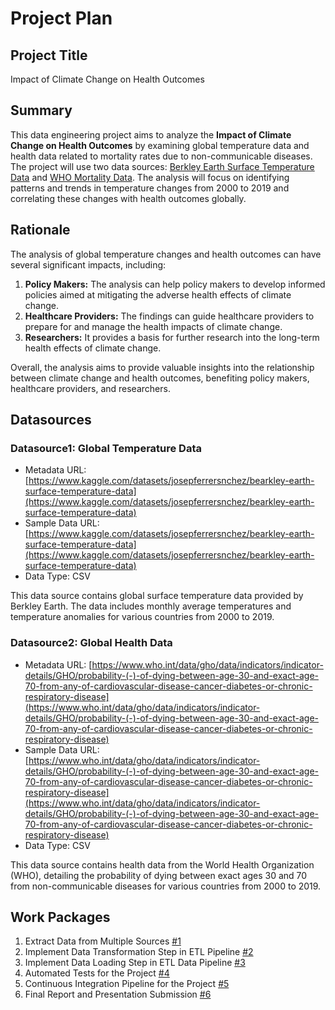 # Project Plan

## Project Title
Impact of Climate Change on Health Outcomes

## Summary

This data engineering project aims to analyze the **Impact of Climate Change on Health Outcomes** by examining global temperature data and health data related to mortality rates due to non-communicable diseases. The project will use two data sources: [Berkley Earth Surface Temperature Data](https://www.kaggle.com/datasets/josepferrersnchez/bearkley-earth-surface-temperature-data) and [WHO Mortality Data](https://www.who.int/data/gho/data/indicators/indicator-details/GHO/probability-(-)-of-dying-between-age-30-and-exact-age-70-from-any-of-cardiovascular-disease-cancer-diabetes-or-chronic-respiratory-disease). The analysis will focus on identifying patterns and trends in temperature changes from 2000 to 2019 and correlating these changes with health outcomes globally.

## Rationale

The analysis of global temperature changes and health outcomes can have several significant impacts, including:
1. **Policy Makers:** The analysis can help policy makers to develop informed policies aimed at mitigating the adverse health effects of climate change.
2. **Healthcare Providers:** The findings can guide healthcare providers to prepare for and manage the health impacts of climate change.
3. **Researchers:** It provides a basis for further research into the long-term health effects of climate change.

Overall, the analysis aims to provide valuable insights into the relationship between climate change and health outcomes, benefiting policy makers, healthcare providers, and researchers.

## Datasources

### Datasource1: Global Temperature Data
* Metadata URL: [https://www.kaggle.com/datasets/josepferrersnchez/bearkley-earth-surface-temperature-data](https://www.kaggle.com/datasets/josepferrersnchez/bearkley-earth-surface-temperature-data)
* Sample Data URL: [https://www.kaggle.com/datasets/josepferrersnchez/bearkley-earth-surface-temperature-data](https://www.kaggle.com/datasets/josepferrersnchez/bearkley-earth-surface-temperature-data)
* Data Type: CSV

This data source contains global surface temperature data provided by Berkley Earth. The data includes monthly average temperatures and temperature anomalies for various countries from 2000 to 2019.

### Datasource2: Global Health Data
* Metadata URL: [https://www.who.int/data/gho/data/indicators/indicator-details/GHO/probability-(-)-of-dying-between-age-30-and-exact-age-70-from-any-of-cardiovascular-disease-cancer-diabetes-or-chronic-respiratory-disease](https://www.who.int/data/gho/data/indicators/indicator-details/GHO/probability-(-)-of-dying-between-age-30-and-exact-age-70-from-any-of-cardiovascular-disease-cancer-diabetes-or-chronic-respiratory-disease)
* Sample Data URL: [https://www.who.int/data/gho/data/indicators/indicator-details/GHO/probability-(-)-of-dying-between-age-30-and-exact-age-70-from-any-of-cardiovascular-disease-cancer-diabetes-or-chronic-respiratory-disease](https://www.who.int/data/gho/data/indicators/indicator-details/GHO/probability-(-)-of-dying-between-age-30-and-exact-age-70-from-any-of-cardiovascular-disease-cancer-diabetes-or-chronic-respiratory-disease)
* Data Type: CSV

This data source contains health data from the World Health Organization (WHO), detailing the probability of dying between exact ages 30 and 70 from non-communicable diseases for various countries from 2000 to 2019.

## Work Packages

1. Extract Data from Multiple Sources [#1][i1]
2. Implement Data Transformation Step in ETL Pipeline [#2][i2]
3. Implement Data Loading Step in ETL Data Pipeline [#3][i3]
4. Automated Tests for the Project [#4][i4]
5. Continuous Integration Pipeline for the Project [#5][i5]
6. Final Report and Presentation Submission [#6][i6]

[i1]: https://github.com/YourUsername/YourRepo/issues/1
[i2]: https://github.com/YourUsername/YourRepo/issues/2
[i3]: https://github.com/YourUsername/YourRepo/issues/3
[i4]: https://github.com/YourUsername/YourRepo/issues/4
[i5]: https://github.com/YourUsername/YourRepo/issues/5
[i6]: https://github.com/YourUsername/YourRepo/issues/6
